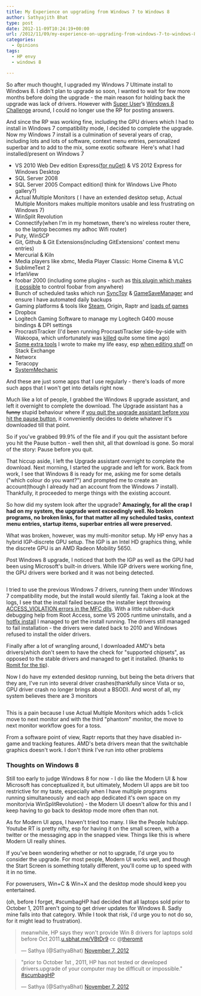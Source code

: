```yaml
---
title: My Experience on upgrading from Windows 7 to Windows 8
author: Sathyajith Bhat
type: post
date: 2012-11-09T10:24:19+00:00
url: /2012/11/09/my-experience-on-upgrading-from-windows-7-to-windows-8/
categories:
  - Opinions
tags:
  - HP envy
  - windows 8

---
```

So after much thought, I upgraded my Windows 7 Ultimate install to Windows 8. I didn't plan to upgrade so soon, I wanted to wait for few more months before doing the upgrade - the main reason for holding back the upgrade was lack of drivers. However with <a href="https://superuser.com" target="_blank">Super User</a>&#8216;s [Windows 8 Challenge][1] around, I could no longer use the RP for posting answers.

And since the RP was working fine, including the GPU drivers which I had to install in Windows 7 compatibility mode, I decided to complete the upgrade. Now my Windows 7 install is a culmination of several years of crap, including lots and lots of software, context menu entries, personalized superbar and to add to the mix, some exotic software  Here's what I had installed/present on Windows 7

<!--more-->

  * VS 2010 Web Dev edition Express(<a href="https://stackoverflow.com/q/4566908/92837" target="_blank">for nuGet)</a> & VS 2012 Express for Windows Desktop
  * SQL Server 2008
  * SQL Server 2005 Compact edition(I think for Windows Live Photo gallery?)
  * Actual Multiple Monitors ( I have an extended desktop setup, Actual Multiple Monitors makes multiple monitors usable and less frustrating on Windows 7)
  * WinSplit Revolution
  * Connectify(when I'm in my hometown, there's no wireless router there, so the laptop becomes my adhoc Wifi router)
  * Puty, WinSCP
  * Git, Github & Git Extensions(including GitExtensions' context menu entries)
  * Mercurial & Kiln
  * Media players like xbmc, Media Player Classic: Home Cinema & VLC
  * SublimeText 2
  * IrfanView
  * foobar 2000 (including some plugins - such as <a href="https://techie-buzz.com/how-to/convert-your-iphoneipod-touch-or-any-wifi-enabled-gadget-to-foobar2000-remote.html" target="_blank">this plugin which makes it possible</a> to control foobar from anywhere)
  * Bunch of scheduled tasks which run <a href="https://www.microsoft.com/en-in/download/details.aspx?id=15155" target="_blank">SyncToy</a> & <a href="https://www.gamesave-manager.com/" target="_blank">GameSaveManager</a> and ensure I have automated daily backups
  * Gaming platforms & tools like <a title="Steam Profile" href="https://steamcommunity.com/id/sathyabhat" target="_blank">Steam</a>, Origin, Raptr and <a href="https://raptr.com/sathyabhat/games" target="_blank">loads of games</a>
  * Dropbox
  * Logitech Gaming Software to manage my Logitech G400 mouse bindings & DPI settings
  * ProcrastiTracker (I'd been running ProcrastiTracker side-by-side with Wakoopa, which unfortunately was <a href="https://sathyasays.com/2012/07/05/wakoopa-officially-shutdown-grab-your-data-now/" target="_blank">killed</a> quite some time ago)
  * <a href="https://sathyabh.at/2010/02/25/take-a-screenshot-of-your-desktop-and-upload-to-imageshack-easily/" target="_blank">Some extra tools</a> I wrote to make my life easy, esp <a href="https://github.com/SathyaBhat/StackEd" target="_blank">when editing stuff</a> on Stack Exchange
  * Networx
  * Teracopy
  * <a title="System Mechanic Review" href="https://techie-buzz.com/reviews/system-mechanic-10-8-review.html" target="_blank">SystemMechanic</a>

And these are just some apps that I use regularly - there's loads of more such apps that I won't get into details right now.

Much like a lot of people, I grabbed the Windows 8 upgrade assistant, and left it overnight to complete the download. The Upgrade assistant has a <s>funny</s> stupid behaviour where if <a href="https://superuser.com/q/495537/4377" target="_blank">you quit the upgrade assistant before you hit the pause button</a>, it conveniently decides to delete whatever it's downloaded till that point.

So if you've grabbed 99.9% of the file and if you quit the assistant before you hit the Pause button - well then shit, all that download is gone. So moral of the story: Pause before you quit.

That hiccup aside, I left the Upgrade assistant overnight to complete the download. Next morning, I started the upgrade and left for work. Back from work, I see that Windows 8 is ready for me, asking me for some details ("which colour do you want?") and prompted me to create an account(though I already had an account from the Windows 7 install). Thankfully, it proceeded to merge things with the existing account.

So how did my system look after the upgrade? **Amazingly, for all the crap I had on my system, the upgrade went exceedingly well. No broken programs, no broken links, for that matter all my scheduled tasks, context menu entries, startup items, superbar entries all were preserved.**

What was broken, however, was my multi-monitor setup. My HP envy has a hybrid IGP-discrete GPU setup. The IGP is an Intel HD graphics thing, while the discrete GPU is an AMD Radeon Mobility 5650.

Post Windows 8 upgrade, I noticed that both the IGP as well as the GPU had been using Microsoft's built-in drivers. While IGP drivers were working fine, the GPU drivers were borked and it was not being detected.

[<img class="aligncenter" src="https://i.stack.imgur.com/jiQdJ.png" alt=""   />][2]

I tried to use the previous Windows 7 drivers, running them under Windows 7 compatibility mode, but the install would silently fail. Taking a look at the logs, I see that the install failed because the installer kept throwing <a href="https://chat.stackexchange.com/transcript/118?m=6771791#6771791" target="_blank">ACCESS_VIOLATION errors in the MFC dlls</a>. With a little rubber-duck debugging help from Root Access, some VS 2005 runtime uninstalls, and a <a href="https://archive.msdn.microsoft.com/KB961894/Release/ProjectReleases.aspx?ReleaseId=2067" target="_blank">hotfix install</a> I managed to get the install running. The drivers still managed to fail installation - the drivers were dated back to 2010 and Windows refused to install the older drivers.

Finally after a lot of wrangling around, I downloaded AMD's beta drivers(which don't seem to have the check for "supported chipsets", as opposed to the stable drivers and managed to get it installed. (thanks to <a href="https://twitter.com/TheRomit/status/265496483422429184" target="_blank">Romit for the tip</a>).

Now I do have my extended desktop running, but being the beta drivers that they are, I've run into several driver crashes(thankfully since Vista or so, GPU driver crash no longer brings about a BSOD). And worst of all, my system believes there are 3 monitors

[<img class="alignnone" src="https://i.stack.imgur.com/OVi9F.png" alt=""   />][3]

This is a pain because I use Actual Multiple Monitors which adds 1-click move to next monitor and with the third "phantom" monitor, the move to next monitor workflow goes for a toss.

From a software point of view, Raptr reports that they have disabled in-game and tracking features. AMD's beta drivers mean that the switchable graphics doesn't work. I don't think I've run into other problems

### Thoughts on Windows 8

Still too early to judge Windows 8 for now - I do like the Modern UI & how Microsoft has conceptualized it, but ultimately, Modern UI apps are bit too restrictive for my taste, especially when I have multiple programs running simultaneously  and each app dedicated it's own space on my monitor(via WinSplitRevolution) - the Modern UI doesn't allow for this and I keep having to go back to desktop mode more often than not.

As for Modern UI apps, I haven't tried too many. I like the People hub/app. Youtube RT is pretty nifty, esp for having it on the small screen, with a twitter or the messaging app in the snapped view. Things like this is where Modern UI really shines.

If you've been wondering whether or not to upgrade, I'd urge you to consider the upgrade. For most people, Modern UI works well, and though the Start Screen is something totally different, you'll come up to speed with it in no time.

For powerusers, Win+C & Win+X and the desktop mode should keep you entertained.

(oh, before I forget, #scumbagHP had decided that all laptops sold prior to October 1, 2011 aren't going to get driver updates for Windows 8. Sadly mine falls into that category. While I took that risk, i'd urge you to not do so, for it might lead to frustration).

<blockquote class="twitter-tweet">
  <p>
    meanwhile, HP says they won't provide Win 8 drivers for laptops sold before Oct 2011.<a href="https://t.co/ixlSruf6" title="https://u.sbhat.me/VBtDr9">u.sbhat.me/VBtDr9</a> cc @<a href="https://twitter.com/theromit">theromit</a>
  </p>
  
  <p>
    &mdash; Sathya (@SathyaBhat) <a href="https://twitter.com/SathyaBhat/status/266067355786944514" data-datetime="2012-11-07T06:39:35+00:00">November 7, 2012</a>
  </p>
</blockquote>



<blockquote class="twitter-tweet">
  <p>
    "prior to October 1st , 2011, HP has not tested or developed drivers.upgrade of your computer may be difficult or impossible." <a href="https://twitter.com/search/%23scumbagHP">#scumbagHP</a>
  </p>
  
  <p>
    &mdash; Sathya (@SathyaBhat) <a href="https://twitter.com/SathyaBhat/status/266068268274548736" data-datetime="2012-11-07T06:43:13+00:00">November 7, 2012</a>
  </p>
</blockquote>

 [1]: https://win8challenge.com/
 [2]: https://i.stack.imgur.com/jiQdJ.png
 [3]: https://i.stack.imgur.com/OVi9F.png
